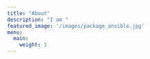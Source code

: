 ```yaml
---
title: "About"
description: "I am "
featured_image: '/images/package_ansible.jpg'
menu:
  main:
    weight: 1
---
```


